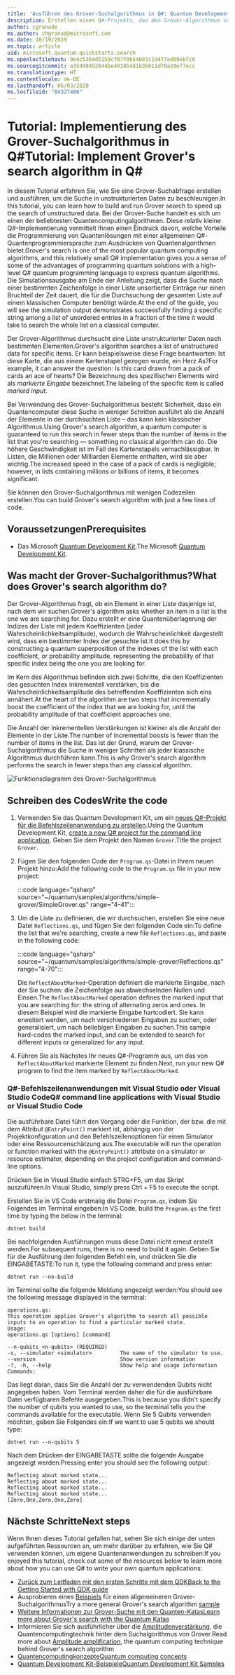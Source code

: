 ```yaml
---
title: 'Ausführen des Grover-Suchalgorithmus in Q#: Quantum Development Kit'
description: Erstellen eines Q#-Projekts, das den Grover-Algorithmus veranschaulicht, einen der kanonischen Quantenalgorithmen.
author: cgranade
ms.author: chgranad@microsoft.com
ms.date: 10/19/2019
ms.topic: article
uid: microsoft.quantum.quickstarts.search
ms.openlocfilehash: 9e4c53b4d5159cf07f0654603c1d477ad09eb7c6
ms.sourcegitcommit: a35498492044be4018b4d1b3b611d70a20e77ecc
ms.translationtype: HT
ms.contentlocale: de-DE
ms.lasthandoff: 06/03/2020
ms.locfileid: "84327406"
---
```

# <a name="tutorial-implement-grovers-search-algorithm-in-q"></a><span data-ttu-id="c0334-103">Tutorial: Implementierung des Grover-Suchalgorithmus in Q\#</span><span class="sxs-lookup"><span data-stu-id="c0334-103">Tutorial: Implement Grover's search algorithm in Q\#</span></span>

<span data-ttu-id="c0334-104">In diesem Tutorial erfahren Sie, wie Sie eine Grover-Suchabfrage erstellen und ausführen, um die Suche in unstrukturierten Daten zu beschleunigen.</span><span class="sxs-lookup"><span data-stu-id="c0334-104">In this tutorial, you can learn how to build and run Grover search to speed up the search of unstructured data.</span></span>  <span data-ttu-id="c0334-105">Bei der Grover-Suche handelt es sich um einen der beliebtesten Quantencomputingalgorithmen. Diese relativ kleine Q#-Implementierung vermittelt Ihnen einen Eindruck davon, welche Vorteile die Programmierung von Quantenlösungen mit einer allgemeinen Q#-Quantenprogrammiersprache zum Ausdrücken von Quantenalgorithmen bietet.</span><span class="sxs-lookup"><span data-stu-id="c0334-105">Grover's search is one of the most popular quantum computing algorithms, and this relatively small Q# implementation gives you a sense of some of the advantages of programming quantum solutions with a high-level Q# quantum programming language to express quantum algorithms.</span></span>  <span data-ttu-id="c0334-106">Die Simulationsausgabe am Ende der Anleitung zeigt, dass die Suche nach einer bestimmten Zeichenfolge in einer Liste unsortierter Einträge nur einen Bruchteil der Zeit dauert, die für die Durchsuchung der gesamten Liste auf einem klassischen Computer benötigt würde.</span><span class="sxs-lookup"><span data-stu-id="c0334-106">At the end of the guide, you will see the simulation output demonstrates successfully finding a specific string among a list of unordered entries in a fraction of the time it would take to search the whole list on a classical computer.</span></span>

<span data-ttu-id="c0334-107">Der Grover-Algorithmus durchsucht eine Liste unstrukturierter Daten nach bestimmten Elementen.</span><span class="sxs-lookup"><span data-stu-id="c0334-107">Grover's algorithm searches a list of unstructured data for specific items.</span></span> <span data-ttu-id="c0334-108">Er kann beispielsweise diese Frage beantworten: Ist diese Karte, die aus einem Kartenstapel gezogen wurde, ein Herz As?</span><span class="sxs-lookup"><span data-stu-id="c0334-108">For example, it can answer the question: Is this card drawn from a pack of cards an ace of hearts?</span></span> <span data-ttu-id="c0334-109">Die Bezeichnung des spezifischen Elements wird als _markierte Eingabe_ bezeichnet.</span><span class="sxs-lookup"><span data-stu-id="c0334-109">The labeling of the specific item is called _marked input_.</span></span>

<span data-ttu-id="c0334-110">Bei Verwendung des Grover-Suchalgorithmus besteht Sicherheit, dass ein Quantencomputer diese Suche in weniger Schritten ausführt als die Anzahl der Elemente in der durchsuchten Liste – das kann kein klassischer Algorithmus.</span><span class="sxs-lookup"><span data-stu-id="c0334-110">Using Grover's search algorithm, a quantum computer is guaranteed to run this search in fewer steps than the number of items in the list that you're searching — something no classical algorithm can do.</span></span> <span data-ttu-id="c0334-111">Die höhere Geschwindigkeit ist im Fall des Kartenstapels vernachlässigbar. In Listen, die Millionen oder Milliarden Elemente enthalten, wird sie aber wichtig.</span><span class="sxs-lookup"><span data-stu-id="c0334-111">The increased speed in the case of a pack of cards is negligible; however, in lists containing millions or billions of items, it becomes significant.</span></span>

<span data-ttu-id="c0334-112">Sie können den Grover-Suchalgorithmus mit wenigen Codezeilen erstellen.</span><span class="sxs-lookup"><span data-stu-id="c0334-112">You can build Grover's search algorithm with just a few lines of code.</span></span>

## <a name="prerequisites"></a><span data-ttu-id="c0334-113">Voraussetzungen</span><span class="sxs-lookup"><span data-stu-id="c0334-113">Prerequisites</span></span>

- <span data-ttu-id="c0334-114">Das Microsoft [Quantum Development Kit][install].</span><span class="sxs-lookup"><span data-stu-id="c0334-114">The Microsoft [Quantum Development Kit][install].</span></span>

## <a name="what-does-grovers-search-algorithm-do"></a><span data-ttu-id="c0334-115">Was macht der Grover-Suchalgorithmus?</span><span class="sxs-lookup"><span data-stu-id="c0334-115">What does Grover's search algorithm do?</span></span>

<span data-ttu-id="c0334-116">Der Grover-Algorithmus fragt, ob ein Element in einer Liste dasjenige ist, nach dem wir suchen.</span><span class="sxs-lookup"><span data-stu-id="c0334-116">Grover's algorithm asks whether an item in a list is the one we are searching for.</span></span> <span data-ttu-id="c0334-117">Dazu erstellt er eine Quantenüberlagerung der Indizes der Liste mit jedem Koeffizienten (jeder Wahrscheinlichkeitsamplitude), wodurch die Wahrscheinlichkeit dargestellt wird, dass ein bestimmter Index der gesuchte ist.</span><span class="sxs-lookup"><span data-stu-id="c0334-117">It does this by constructing a quantum superposition of the indexes of the list with each coefficient, or probability amplitude, representing the probability of that specific index being the one you are looking for.</span></span>

<span data-ttu-id="c0334-118">Im Kern des Algorithmus befinden sich zwei Schritte, die den Koeffizienten des gesuchten Index inkrementell verstärken, bis die Wahrscheinlichkeitsamplitude des betreffenden Koeffizienten sich eins annähert.</span><span class="sxs-lookup"><span data-stu-id="c0334-118">At the heart of the algorithm are two steps that incrementally boost the coefficient of the index that we are looking for, until the probability amplitude of that coefficient approaches one.</span></span>

<span data-ttu-id="c0334-119">Die Anzahl der inkrementellen Verstärkungen ist kleiner als die Anzahl der Elemente in der Liste.</span><span class="sxs-lookup"><span data-stu-id="c0334-119">The number of incremental boosts is fewer than the number of items in the list.</span></span> <span data-ttu-id="c0334-120">Das ist der Grund, warum der Grover-Suchalgorithmus die Suche in weniger Schritten als jeder klassische Algorithmus durchführen kann.</span><span class="sxs-lookup"><span data-stu-id="c0334-120">This is why Grover's search algorithm performs the search in fewer steps than any classical algorithm.</span></span>

![Funktionsdiagramm des Grover-Suchalgorithmus](~/media/grover.png)

## <a name="write-the-code"></a><span data-ttu-id="c0334-122">Schreiben des Codes</span><span class="sxs-lookup"><span data-stu-id="c0334-122">Write the code</span></span>

1. <span data-ttu-id="c0334-123">Verwenden Sie das Quantum Development Kit, um ein [neues Q#-Projekt für die Befehlszeilenanwendung zu erstellen](xref:microsoft.quantum.install.standalone).</span><span class="sxs-lookup"><span data-stu-id="c0334-123">Using the Quantum Development Kit, [create a new Q# project for the command line application](xref:microsoft.quantum.install.standalone).</span></span> <span data-ttu-id="c0334-124">Geben Sie dem Projekt den Namen `Grover`.</span><span class="sxs-lookup"><span data-stu-id="c0334-124">Title the project `Grover`.</span></span>

1. <span data-ttu-id="c0334-125">Fügen Sie den folgenden Code der `Program.qs`-Datei in Ihrem neuen Projekt hinzu:</span><span class="sxs-lookup"><span data-stu-id="c0334-125">Add the following code to the `Program.qs` file in your new project:</span></span>

    :::code language="qsharp" source="~/quantum/samples/algorithms/simple-grover/SimpleGrover.qs" range="4-41":::

1. <span data-ttu-id="c0334-126">Um die Liste zu definieren, die wir durchsuchen, erstellen Sie eine neue Datei `Reflections.qs`, und fügen Sie den folgenden Code ein:</span><span class="sxs-lookup"><span data-stu-id="c0334-126">To define the list that we're searching, create a new file `Reflections.qs`, and paste in the following code:</span></span>

    :::code language="qsharp" source="~/quantum/samples/algorithms/simple-grover/Reflections.qs" range="4-70":::

    <span data-ttu-id="c0334-127">Die `ReflectAboutMarked`-Operation definiert die markierte Eingabe, nach der Sie suchen: die Zeichenfolge aus abwechselnden Nullen und Einsen.</span><span class="sxs-lookup"><span data-stu-id="c0334-127">The `ReflectAboutMarked` operation defines the marked input that you are searching for: the string of alternating zeros and ones.</span></span> <span data-ttu-id="c0334-128">In diesem Beispiel wird die markierte Eingabe hartcodiert. Sie kann erweitert werden, um nach verschiedenen Eingaben zu suchen, oder generalisiert, um nach beliebigen Eingaben zu suchen.</span><span class="sxs-lookup"><span data-stu-id="c0334-128">This sample hard-codes the marked input, and can be extended to search for different inputs or generalized for any input.</span></span>

1. <span data-ttu-id="c0334-129">Führen Sie als Nächstes Ihr neues Q#-Programm aus, um das von `ReflectAboutMarked` markierte Element zu finden.</span><span class="sxs-lookup"><span data-stu-id="c0334-129">Next, run your new Q# program to find the item marked by `ReflectAboutMarked`.</span></span>

### <a name="q-command-line-applications-with-visual-studio-or-visual-studio-code"></a><span data-ttu-id="c0334-130">Q#-Befehlszeilenanwendungen mit Visual Studio oder Visual Studio Code</span><span class="sxs-lookup"><span data-stu-id="c0334-130">Q# command line applications with Visual Studio or Visual Studio Code</span></span>

<span data-ttu-id="c0334-131">Die ausführbare Datei führt den Vorgang oder die Funktion, der bzw. die mit dem Attribut `@EntryPoint()` markiert ist, abhängig von der Projektkonfiguration und den Befehlszeilenoptionen für einen Simulator oder eine Ressourcenschätzung aus.</span><span class="sxs-lookup"><span data-stu-id="c0334-131">The executable will run the operation or function marked with the `@EntryPoint()` attribute on a simulator or resource estimator, depending on the project configuration and command-line options.</span></span>

<span data-ttu-id="c0334-132">Drücken Sie in Visual Studio einfach STRG+F5, um das Skript auszuführen.</span><span class="sxs-lookup"><span data-stu-id="c0334-132">In Visual Studio, simply press Ctrl + F5 to execute the script.</span></span>

<span data-ttu-id="c0334-133">Erstellen Sie in VS Code erstmalig die Datei `Program.qs`, indem Sie Folgendes im Terminal eingeben:</span><span class="sxs-lookup"><span data-stu-id="c0334-133">In VS Code, build the `Program.qs` the first time by typing the below in the terminal:</span></span>

```Command line
dotnet build
```

<span data-ttu-id="c0334-134">Bei nachfolgenden Ausführungen muss diese Datei nicht erneut erstellt werden.</span><span class="sxs-lookup"><span data-stu-id="c0334-134">For subsequent runs, there is no need to build it again.</span></span> <span data-ttu-id="c0334-135">Geben Sie für die Ausführung den folgenden Befehl ein, und drücken Sie die EINGABETASTE:</span><span class="sxs-lookup"><span data-stu-id="c0334-135">To run it, type the following command and press enter:</span></span>

```Command line
dotnet run --no-build
```

<span data-ttu-id="c0334-136">Im Terminal sollte die folgende Meldung angezeigt werden:</span><span class="sxs-lookup"><span data-stu-id="c0334-136">You should see the following message displayed in the terminal:</span></span>

```
operations.qs:
This operation applies Grover's algorithm to search all possible inputs to an operation to find a particular marked state.
Usage:
operations.qs [options] [command]

--n-qubits <n-qubits> (REQUIRED)
-s, --simulator <simulator>         The name of the simulator to use.
--version                           Show version information
-?, -h, --help                      Show help and usage information
Commands:
```

<span data-ttu-id="c0334-137">Das liegt daran, dass Sie die Anzahl der zu verwendenden Qubits nicht angegeben haben. Vom Terminal werden daher die für die ausführbare Datei verfügbaren Befehle ausgegeben.</span><span class="sxs-lookup"><span data-stu-id="c0334-137">This is because you didn't specify the number of qubits you wanted to use, so the terminal tells you the commands available for the executable.</span></span> <span data-ttu-id="c0334-138">Wenn Sie 5 Qubits verwenden möchten, geben Sie Folgendes ein:</span><span class="sxs-lookup"><span data-stu-id="c0334-138">If we want to use 5 qubits we should type:</span></span>

```Command line
dotnet run --n-qubits 5
```

<span data-ttu-id="c0334-139">Nach dem Drücken der EINGABETASTE sollte die folgende Ausgabe angezeigt werden:</span><span class="sxs-lookup"><span data-stu-id="c0334-139">Pressing enter you should see the following output:</span></span>

```
Reflecting about marked state...
Reflecting about marked state...
Reflecting about marked state...
Reflecting about marked state...
[Zero,One,Zero,One,Zero]
```

## <a name="next-steps"></a><span data-ttu-id="c0334-140">Nächste Schritte</span><span class="sxs-lookup"><span data-stu-id="c0334-140">Next steps</span></span>

<span data-ttu-id="c0334-141">Wenn Ihnen dieses Tutorial gefallen hat, sehen Sie sich einige der unten aufgeführten Ressourcen an, um mehr darüber zu erfahren, wie Sie Q# verwenden können, um eigene Quantenanwendungen zu schreiben:</span><span class="sxs-lookup"><span data-stu-id="c0334-141">If you enjoyed this tutorial, check out some of the resources below to learn more about how you can use Q# to write your own quantum applications:</span></span>

- [<span data-ttu-id="c0334-142">Zurück zum Leitfaden mit den ersten Schritte mit dem QDK</span><span class="sxs-lookup"><span data-stu-id="c0334-142">Back to the Getting Started with QDK guide</span></span>](xref:microsoft.quantum.welcome)
- <span data-ttu-id="c0334-143">Ausprobieren eines [Beispiels](https://github.com/microsoft/Quantum/tree/master/samples/algorithms/database-search) für einen allgemeineren Grover-Suchalgorithmus</span><span class="sxs-lookup"><span data-stu-id="c0334-143">Try a more general Grover's search algorithm [sample](https://github.com/microsoft/Quantum/tree/master/samples/algorithms/database-search)</span></span>
- [<span data-ttu-id="c0334-144">Weitere Informationen zur Grover-Suche mit den Quanten-Katas</span><span class="sxs-lookup"><span data-stu-id="c0334-144">Learn more about Grover's search with the Quantum Katas</span></span>](xref:microsoft.quantum.overview.katas)
- <span data-ttu-id="c0334-145">Informieren Sie sich ausführlicher über die [Amplitudenverstärkung][amplitude-amplification], die Quantencomputingtechnik hinter dem Suchalgorithmus von Grover.</span><span class="sxs-lookup"><span data-stu-id="c0334-145">Read more about [Amplitude amplification][amplitude-amplification], the quantum computing technique behind Grover's search algorithm</span></span>
- [<span data-ttu-id="c0334-146">Quantencomputingkonzepte</span><span class="sxs-lookup"><span data-stu-id="c0334-146">Quantum computing concepts</span></span>](xref:microsoft.quantum.concepts.intro)
- [<span data-ttu-id="c0334-147">Quantum Development Kit-Beispiele</span><span class="sxs-lookup"><span data-stu-id="c0334-147">Quantum Development Kit Samples</span></span>](https://docs.microsoft.com/samples/browse/?products=qdk)

<!-- LINKS -->

[install]: xref:microsoft.quantum.install
[amplitude-amplification]: xref:microsoft.quantum.libraries.standard.algorithms#amplitude-amplification

